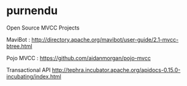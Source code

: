 # purnendu

Open Source MVCC Projects

MaviBot : http://directory.apache.org/mavibot/user-guide/2.1-mvcc-btree.html

Pojo MVCC : https://github.com/aidanmorgan/pojo-mvcc

Transactional API
http://tephra.incubator.apache.org/apidocs-0.15.0-incubating/index.html
